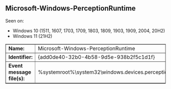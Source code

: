 ## Microsoft-Windows-PerceptionRuntime

Seen on:
* Windows 10 (1511, 1607, 1703, 1709, 1803, 1809, 1903, 1909, 2004, 20H2)
* Windows 11 (21H2)

<table border="1" class="docutils">
  <tbody>
    <tr>
      <td><b>Name:</b></td>
      <td>Microsoft-Windows-PerceptionRuntime</td>
    </tr>
    <tr>
      <td><b>Identifier:</b></td>
      <td>{add0de40-32b0-4b58-9d5e-938b2f5c1d1f}</td>
    </tr>
    <tr>
      <td><b>Event message file(s):</b></td>
      <td>%systemroot%\system32\windows.devices.perception.dll</td>
    </tr>
  </tbody>
</table>

&nbsp;

